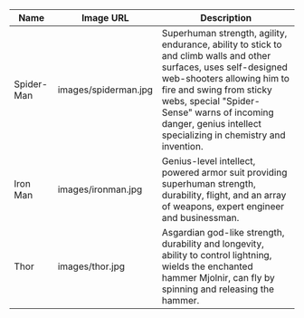 | Name | Image URL | Description |
|------|-----------|-------------|
| Spider-Man | images/spiderman.jpg | Superhuman strength, agility, endurance, ability to stick to and climb walls and other surfaces, uses self-designed web-shooters allowing him to fire and swing from sticky webs, special "Spider-Sense" warns of incoming danger, genius intellect specializing in chemistry and invention. |
| Iron Man | images/ironman.jpg | Genius-level intellect, powered armor suit providing superhuman strength, durability, flight, and an array of weapons, expert engineer and businessman. |
| Thor | images/thor.jpg | Asgardian god-like strength, durability and longevity, ability to control lightning, wields the enchanted hammer Mjolnir, can fly by spinning and releasing the hammer. 
